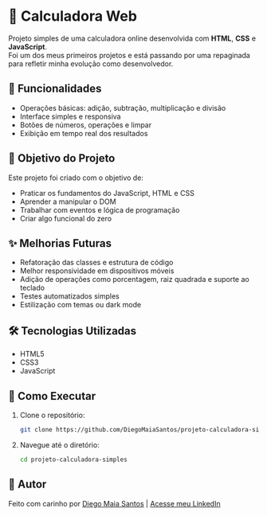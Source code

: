 # 🧮 Calculadora Web

Projeto simples de uma calculadora online desenvolvida com **HTML**, **CSS** e **JavaScript**.  
Foi um dos meus primeiros projetos e está passando por uma repaginada para refletir minha evolução como desenvolvedor.

## 📌 Funcionalidades

- Operações básicas: adição, subtração, multiplicação e divisão
- Interface simples e responsiva
- Botões de números, operações e limpar
- Exibição em tempo real dos resultados

## 🎯 Objetivo do Projeto

Este projeto foi criado com o objetivo de:

- Praticar os fundamentos do JavaScript, HTML e CSS
- Aprender a manipular o DOM
- Trabalhar com eventos e lógica de programação
- Criar algo funcional do zero

## ✨ Melhorias Futuras

- Refatoração das classes e estrutura de código
- Melhor responsividade em dispositivos móveis
- Adição de operações como porcentagem, raiz quadrada e suporte ao teclado
- Testes automatizados simples
- Estilização com temas ou dark mode

## 🛠️ Tecnologias Utilizadas

- HTML5
- CSS3
- JavaScript

## 🚀 Como Executar

1. Clone o repositório:
   ```bash
   git clone https://github.com/DiegoMaiaSantos/projeto-calculadora-simples.git

2. Navegue até o diretório:
    ```bash
    cd projeto-calculadora-simples

## 🧠 Autor

Feito com carinho por [Diego Maia Santos](https://github.com/DiegoMaiaSantos) | [Acesse meu LinkedIn](https://www.linkedin.com/in/diego-maia-santos-21615b208)
